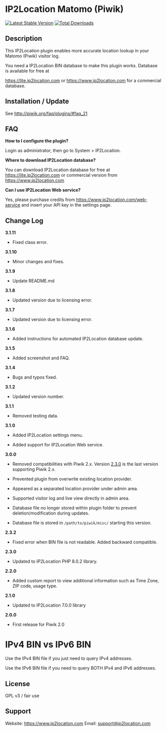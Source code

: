 # IP2Location Matomo (Piwik)
[![Latest Stable Version](https://img.shields.io/packagist/v/ip2location/ip2location-piwik.svg)](https://packagist.org/packages/ip2location/ip2location-piwik)
[![Total Downloads](https://img.shields.io/packagist/dt/ip2location/ip2location-piwik.svg?style=flat-square)](https://packagist.org/packages/ip2location/ip2location-piwik)

## Description

This IP2Location plugin enables more accurate location lookup in your Matomo (Piwik) visitor log.

You need a IP2Location BIN database to make this plugin works. Database is available for free at

https://lite.ip2location.com or https://www.ip2location.com for a commercial database.



## Installation / Update

See http://piwik.org/faq/plugins/#faq_21

## FAQ

__How to I configure the plugin?__

Login as administrator, then go to System > IP2Location.



__Where to download IP2Location database?__

You can download IP2Location database for free at https://lite.ip2location.com or commercial version from https://www.ip2location.com



__Can I use IP2Location Web service?__

Yes, please purchase credits from https://www.ip2location.com/web-service and insert your API key in the settings page.



## Change Log

__3.1.11__

- Fixed class error.



__3.1.10__

- Minor changes and fixes.



__3.1.9__

- Update README.md



__3.1.8__

- Updated version due to licensing error.



__3.1.7__

- Updated version due to licensing error.



__3.1.6__

* Added instructions for automated IP2Location database update.



__3.1.5__

* Added screenshot and FAQ.

  

__3.1.4__

* Bugs and typos fixed.

  

__3.1.2__

* Updated version number.

  

__3.1.1__

* Removed testing data.

  


__3.1.0__

* Added IP2Location settings menu.

* Added support for IP2Location Web service.

  

__3.0.0__

- Removed compatibilities with Piwik 2.x. Version [2.3.0](https://github.com/ip2location/ip2location-piwik/releases/tag/2.3.0) is the last version supporting Piwik 2.x.

- Prevented plugin from overwrite existing location provider.

- Appeared as a separated location provider under admin area.

- Supported visitor log and live view directly in admin area.

- Database file no longer stored within plugin folder to prevent deletion/modification during updates.

- Database file is stored in `/path/to/piwik/misc/` starting this version.

  

__2.3.2__

* Fixed error when BIN file is not readable. Added backward compatible.

  

__2.3.0__
* Updated to IP2Location PHP 8.0.2 library.

  

__2.2.0__
* Added custom report to view additional information such as Time Zone, ZIP code, usage type.

  

__2.1.0__
* Updated to IP2Location 7.0.0 library

  

__2.0.0__
* First release for Piwik 2.0

  

IPv4 BIN vs IPv6 BIN
====================

Use the IPv4 BIN file if you just need to query IPv4 addresses.

Use the IPv6 BIN file if you need to query BOTH IPv4 and IPv6 addresses.


## License

GPL v3 / fair use



## Support
Website: https://www.ip2location.com
Email: support@ip2location.com
